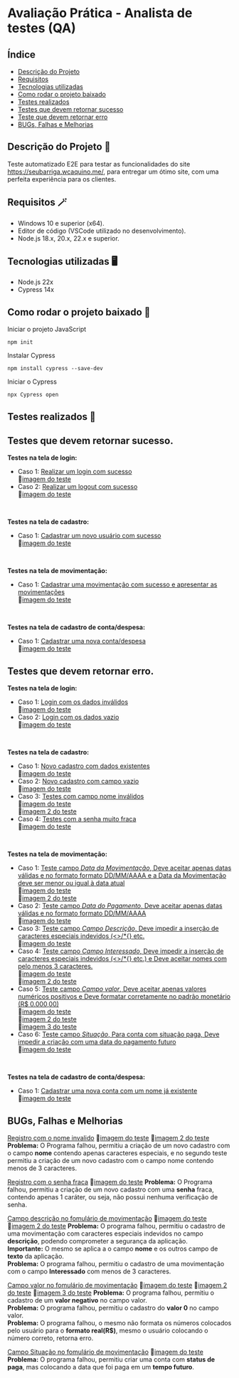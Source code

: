 # Avaliação Prática - Analista de testes (QA)

## Índice 
* [Descrição do Projeto](https://github.com/Antony-Chagas/avaliacaoPraticaQA/tree/main?tab=readme-ov-file#descri%C3%A7%C3%A3o-do-projeto-)
* [Requisitos](https://github.com/Antony-Chagas/avaliacaoPraticaQA/tree/main?tab=readme-ov-file#requisitos-)
* [Tecnologias utilizadas](https://github.com/Antony-Chagas/avaliacaoPraticaQA/tree/main?tab=readme-ov-file#tecnologias-utilizadas-)
* [Como rodar o projeto baixado](https://github.com/Antony-Chagas/avaliacaoPraticaQA/tree/main?tab=readme-ov-file#como-rodar-o-projeto-baixado-)
* [Testes realizados](https://github.com/Antony-Chagas/avaliacaoPraticaQA/tree/main?tab=readme-ov-file#testes-realizados-)
* [Testes que devem retornar sucesso](https://github.com/Antony-Chagas/avaliacaoPraticaQA/tree/main?tab=readme-ov-file#testes-que-devem-retornar-sucesso)
* [Teste que devem retornar erro](https://github.com/Antony-Chagas/avaliacaoPraticaQA/tree/main?tab=readme-ov-file#testes-que-devem-retornar-erro)
* [BUGs, Falhas e Melhorias](https://github.com/Antony-Chagas/avaliacaoPraticaQA/tree/main?tab=readme-ov-file#bugs-falhas-e-melhorias)

## Descrição do Projeto 📰
Teste automatizado E2E para testar as funcionalidades do site https://seubarriga.wcaquino.me/, para entregar um ótimo site, com uma perfeita experiência para os clientes.

## Requisitos 🪄
* Windows 10 e superior (x64). <br>
* Editor de código (VSCode utilizado no desenvolvimento). <br>
* Node.js 18.x, 20.x, 22.x e superior. <br>

## Tecnologias utilizadas 🖥
* Node.js 22x <br>
* Cypress 14x

## Como rodar o projeto baixado 🎡
Iniciar o projeto JavaScript
```
npm init
```
Instalar Cypress
```
npm install cypress --save-dev
```
Iniciar o Cypress
```
npx Cypress open
```

## Testes realizados 🔬

## Testes que devem retornar sucesso.

**Testes na tela de login:** 
* Caso 1: [Realizar um login com sucesso](https://github.com/Antony-Chagas/avaliacaoPraticaQA/blob/main/cypress/e2e/test_returns_success/login_screen/login_case1.cy.js) <br>
🔳[imagem do teste](https://github.com/Antony-Chagas/avaliacaoPraticaQA/blob/main/cypress/e2e/img/Screenshot_14.png)
* Caso 2: [Realizar um logout com sucesso](https://github.com/Antony-Chagas/avaliacaoPraticaQA/blob/main/cypress/e2e/test_returns_success/login_screen/logout_case1.cy.js) <br>
🔳[imagem do teste](https://github.com/Antony-Chagas/avaliacaoPraticaQA/blob/main/cypress/e2e/img/Screenshot_15.png)
<br>

**Testes na tela de cadastro:** 
* Caso 1: [Cadastrar um novo usuário com sucesso](https://github.com/Antony-Chagas/avaliacaoPraticaQA/blob/main/cypress/e2e/test_returns_success/registration_screen/register_case1.cy.js) <br>
🔳[imagem do teste](https://github.com/Antony-Chagas/avaliacaoPraticaQA/blob/main/cypress/e2e/img/Screenshot_16.png)
<br>

**Testes na tela de movimentação:** 
* Caso 1: [Cadastrar uma movimentação com sucesso e apresentar as movimentações](https://github.com/Antony-Chagas/avaliacaoPraticaQA/blob/main/cypress/e2e/test_returns_success/screen_of_movement/extract_case1.cy.js) <br>
🔳[imagem do teste](https://github.com/Antony-Chagas/avaliacaoPraticaQA/blob/main/cypress/e2e/img/Screenshot_17.png)
<br>

**Testes na tela de cadastro de conta/despesa:** 
* Caso 1: [Cadastrar uma nova conta/despesa](https://github.com/Antony-Chagas/avaliacaoPraticaQA/blob/main/cypress/e2e/test_returns_success/expense_creation_screen/create_expense_case1.cy.js)<br>
🔳[imagem do teste](https://github.com/Antony-Chagas/avaliacaoPraticaQA/blob/main/cypress/e2e/img/Screenshot_13.png)

## Testes que devem retornar erro.
**Testes na tela de login:** 
* Caso 1: [Login com os dados inválidos](https://github.com/Antony-Chagas/avaliacaoPraticaQA/blob/main/cypress/e2e/test_returns_error/login_screen/login_case1.cy.js) <br>
🔳[imagem do teste](https://github.com/Antony-Chagas/avaliacaoPraticaQA/blob/main/cypress/e2e/img/Screenshot_2.png)
* Caso 2: [Login com os dados vazio](https://github.com/Antony-Chagas/avaliacaoPraticaQA/blob/main/cypress/e2e/test_returns_error/login_screen/login_case2.cy.js) <br>
🔳[imagem do teste](https://github.com/Antony-Chagas/avaliacaoPraticaQA/blob/main/cypress/e2e/img/Screenshot_3.png)
<br>

**Testes na tela de cadastro:** 
* Caso 1: [Novo cadastro com dados existentes](https://github.com/Antony-Chagas/avaliacaoPraticaQA/blob/main/cypress/e2e/test_returns_error/registration_screen/register_case1.cy.js) <br>
🔳[imagem do teste](https://github.com/Antony-Chagas/avaliacaoPraticaQA/blob/main/cypress/e2e/img/Screenshot_4.png)
* Caso 2: [Novo cadastro com campo vazio](https://github.com/Antony-Chagas/avaliacaoPraticaQA/blob/main/cypress/e2e/test_returns_error/registration_screen/register_case2.cy.js) <br>
🔳[imagem do teste](https://github.com/Antony-Chagas/avaliacaoPraticaQA/blob/main/cypress/e2e/img/Screenshot_5.png)
* Caso 3: [Testes com campo nome inválidos](https://github.com/Antony-Chagas/avaliacaoPraticaQA/blob/main/cypress/e2e/test_returns_error/registration_screen/register_case3.cy.js) <br>
🔳[imagem do teste](https://github.com/Antony-Chagas/avaliacaoPraticaQA/blob/main/cypress/e2e/img/Screenshot_6.png) <br>
🔳[imagem 2 do teste](https://github.com/Antony-Chagas/avaliacaoPraticaQA/blob/main/cypress/e2e/img/Screenshot_6.1.png)
* Caso 4: [Testes com a senha muito fraca](https://github.com/Antony-Chagas/avaliacaoPraticaQA/blob/main/cypress/e2e/test_returns_error/registration_screen/register_case4.cy.js) <br>
🔳[imagem do teste](https://github.com/Antony-Chagas/avaliacaoPraticaQA/blob/main/cypress/e2e/img/Screenshot_7.png)
<br>

**Testes na tela de movimentação:** 
* Caso 1: [Teste campo *Data da Movimentação*, Deve aceitar apenas datas válidas e no formato formato DD/MM/AAAA e a Data da Movimentação deve ser menor ou igual à data atual](https://github.com/Antony-Chagas/avaliacaoPraticaQA/blob/main/cypress/e2e/test_returns_error/screen_of_movement/movement_case1.cy.js) <br>
🔳[imagem do teste](https://github.com/Antony-Chagas/avaliacaoPraticaQA/blob/main/cypress/e2e/img/Screenshot_8.png) <br>
🔳[imagem 2 do teste](https://github.com/Antony-Chagas/avaliacaoPraticaQA/blob/main/cypress/e2e/img/Screenshot_8.1.png)
* Caso 2: [Teste campo *Data do Pagamento*, Deve aceitar apenas datas válidas e no formato formato DD/MM/AAAA](https://github.com/Antony-Chagas/avaliacaoPraticaQA/blob/main/cypress/e2e/test_returns_error/screen_of_movement/movement_case2.cy.js) <br>
🔳[imagem do teste](https://github.com/Antony-Chagas/avaliacaoPraticaQA/blob/main/cypress/e2e/img/Screenshot_9.png)
* Caso 3: [Teste campo *Campo Descrição*, Deve impedir a inserção de caracteres especiais indevidos (<>/*{} etc.](https://github.com/Antony-Chagas/avaliacaoPraticaQA/blob/main/cypress/e2e/test_returns_error/screen_of_movement/movement_case3.cy.js) <br>
🔳[imagem do teste](https://github.com/Antony-Chagas/avaliacaoPraticaQA/blob/main/cypress/e2e/img/Screenshot_10.png)
* Caso 4: [Teste campo *Campo Interessado*, Deve impedir a inserção de caracteres especiais indevidos (<>/*{} etc.) e Deve aceitar nomes com pelo menos 3 caracteres.](https://github.com/Antony-Chagas/avaliacaoPraticaQA/blob/main/cypress/e2e/test_returns_error/screen_of_movement/movement_case4.cy.js) <br>
🔳[imagem do teste](https://github.com/Antony-Chagas/avaliacaoPraticaQA/blob/main/cypress/e2e/img/Screenshot_11.png) <br>
🔳[imagem 2 do teste](https://github.com/Antony-Chagas/avaliacaoPraticaQA/blob/main/cypress/e2e/img/Screenshot_11.1.png)
* Caso 5: [Teste campo *Campo valor*, Deve aceitar apenas valores numéricos positivos e Deve formatar corretamente no padrão monetário (R$ 0.000,00)](https://github.com/Antony-Chagas/avaliacaoPraticaQA/blob/main/cypress/e2e/test_returns_error/screen_of_movement/movement_case5.cy.js) <br>
🔳[imagem do teste](https://github.com/Antony-Chagas/avaliacaoPraticaQA/blob/main/cypress/e2e/img/Screenshot_12.png) <br>
🔳[imagem 2 do teste](https://github.com/Antony-Chagas/avaliacaoPraticaQA/blob/main/cypress/e2e/img/Screenshot_12.1.png) <br>
🔳[imagem 3 do teste](https://github.com/Antony-Chagas/avaliacaoPraticaQA/blob/main/cypress/e2e/img/Screenshot_12.2.png)
* Caso 6: [Teste campo *Situação*, Para conta com situação paga, Deve impedir a criação com uma data do pagamento futuro](https://github.com/Antony-Chagas/avaliacaoPraticaQA/blob/main/cypress/e2e/test_returns_error/screen_of_movement/movement_case6.cy.js) <br>
🔳[imagem do teste](https://github.com/Antony-Chagas/avaliacaoPraticaQA/blob/main/cypress/e2e/img/Screenshot_18.png)
<br>

**Testes na tela de cadastro de conta/despesa:** 
* Caso 1: [Cadastrar uma nova conta com um nome já existente](https://github.com/Antony-Chagas/avaliacaoPraticaQA/blob/main/cypress/e2e/test_returns_error/expense_creation_screen/create_expense_case1.cy.js) <br>
🔳[imagem do teste](https://github.com/Antony-Chagas/avaliacaoPraticaQA/blob/main/cypress/e2e/img/Screenshot_1.png)

## BUGs, Falhas e Melhorias 

[Registro com o nome invalido](https://github.com/Antony-Chagas/avaliacaoPraticaQA/blob/main/cypress/e2e/test_returns_error/registration_screen/register_case3.cy.js) 
🔳[imagem do teste](https://github.com/Antony-Chagas/avaliacaoPraticaQA/blob/main/cypress/e2e/img/Screenshot_6.png)
🔳[imagem 2 do teste](https://github.com/Antony-Chagas/avaliacaoPraticaQA/blob/main/cypress/e2e/img/Screenshot_6.1.png)
**Problema:** O Programa falhou, permitiu a criação de um novo cadastro com o campo **nome** contendo apenas caracteres especiais, e no segundo teste permitiu a criação de um novo cadastro com o campo nome contendo menos de 3 caracteres. 

[Registro com o senha fraca](https://github.com/Antony-Chagas/avaliacaoPraticaQA/blob/main/cypress/e2e/test_returns_error/registration_screen/register_case4.cy.js) 
🔳[imagem do teste](https://github.com/Antony-Chagas/avaliacaoPraticaQA/blob/main/cypress/e2e/img/Screenshot_7.png)
**Problema:** O Programa falhou, permitiu a criação de um novo cadastro com uma **senha** fraca, contendo apenas 1 caráter, ou seja, não possui nenhuma verificação de senha.

[Campo descrição no fomulário de movimentação](https://github.com/Antony-Chagas/avaliacaoPraticaQA/blob/main/cypress/e2e/test_returns_error/screen_of_movement/movement_case3.cy.js) 
🔳[imagem do teste](https://github.com/Antony-Chagas/avaliacaoPraticaQA/blob/main/cypress/e2e/img/Screenshot_11.png)
🔳[imagem 2 do teste](https://github.com/Antony-Chagas/avaliacaoPraticaQA/blob/main/cypress/e2e/img/Screenshot_11.1.png)
**Problema:** O programa falhou, permitiu o cadastro de uma movimentação com caracteres especiais indevidos no campo **descrição**, podendo comprometer a segurança da aplicação.<br>
**Importante:** O mesmo se aplica a o campo **nome** e os outros campo de **texto** da aplicação.<br>
**Problema:** O programa falhou, permitiu o cadastro de uma movimentação com o campo **Interessado** com menos de 3 caracteres. <br>

[Campo valor no fomulário de movimentação](https://github.com/Antony-Chagas/avaliacaoPraticaQA/blob/main/cypress/e2e/test_returns_error/screen_of_movement/movement_case5.cy.js) 
🔳[imagem do teste](https://github.com/Antony-Chagas/avaliacaoPraticaQA/blob/main/cypress/e2e/img/Screenshot_12.png) 
🔳[imagem 2 do teste](https://github.com/Antony-Chagas/avaliacaoPraticaQA/blob/main/cypress/e2e/img/Screenshot_12.1.png) 
🔳[imagem 3 do teste](https://github.com/Antony-Chagas/avaliacaoPraticaQA/blob/main/cypress/e2e/img/Screenshot_12.2.png)
**Problema:** O programa falhou, permitiu o cadastro de um **valor negativo** no campo valor.<br>
**Problema:** O programa falhou, permitiu o cadastro do **valor 0** no campo valor. <br>
**Problema:** O programa falhou, o mesmo não formata os números colocados pelo usuário para o **formato real(R$)**, mesmo o usuário colocando o número correto, retorna erro.<br>

[Campo Situação no fomulário de movimentação](https://github.com/Antony-Chagas/avaliacaoPraticaQA/blob/main/cypress/e2e/test_returns_error/screen_of_movement/movement_case6.cy.js) 
🔳[imagem do teste](https://github.com/Antony-Chagas/avaliacaoPraticaQA/blob/main/cypress/e2e/img/Screenshot_18.png)
**Problema:** O programa falhou, permitiu criar uma conta com **status de paga**, mas colocando a data que foi paga em um **tempo futuro**.